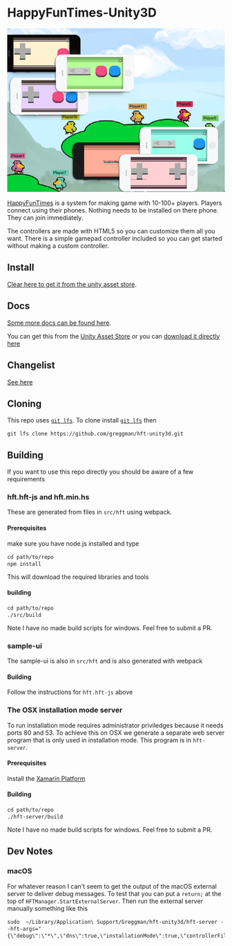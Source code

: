 HappyFunTimes-Unity3D
=====================

<img src="src/images/screenshot.png" />

[HappyFunTimes](http://docs.happyfuntimes.net) is a system for making game with 10-100+ players.
Players connect using their phones. Nothing needs to be installed on there phone. They can join
immediately.

The controllers are made with HTML5 so you can customize them all you want. There is a simple gamepad
controller included so you can get started without making a custom controller.

## Install

[Clear here to get it from the unity asset store](http://assetstore.unity3d.com/en/#!/content/19668).

## Docs

[Some more docs can be found here](http://docs.happyfuntimes.net/docs/unity/).

You can get this from the [Unity Asset Store](http://u3d.as/content/greggman/happy-fun-times)
or you can [download it directly here](http://docs.happyfuntimes.net/docs/unity/samples.html?owner=greggman&repo=hft-unity3d)

## Changelist

[See here](http://docs.happyfuntimes.net/docs/unity/changelist.html)

## Cloning

This repo uses [`git lfs`](https://git-lfs.github.com/). To clone install [`git lfs`](https://git-lfs.github.com/)
then

    git lfs clone https://github.com/greggman/hft-unity3d.git

## Building

If you want to use this repo directly you should be aware of a few requirements

### hft.hft-js and hft.min.hs

These are generated from files in `src/hft` using webpack.

#### Prerequisites

make sure you have node.js installed and type

    cd path/to/repo
    npm install

This will download the required libraries and tools

#### building

    cd path/to/repo
    ./src/build

Note I have no made build scripts for windows. Feel free to submit a PR.

### sample-ui

The sample-ui is also in `src/hft` and is also generated with webpack

#### Building

Follow the instructions for `hft.hft-js` above

### The OSX installation mode server

To run installation mode requires administrator priviledges because it needs ports 80
and 53. To achieve this on OSX we generate a separate web server program that is
only used in installation mode. This program is in `hft-server`.

#### Prerequisites

Install the [Xamarin Platform](https://www.xamarin.com/platform)

#### Building

    cd path/to/repo
    ./hft-server/build

Note I have no made build scripts for windows. Feel free to submit a PR.

## Dev Notes

### macOS

For whatever reason I can't seem to get the output of the macOS external server
to deliver debug messages. To test that you can put a `return;` at the top of
`HFTManager.StartExternalServer`. Then run the external server manually something
like this

    sudo  ~/Library/Application\ Support/Greggman/hft-unity3d/hft-server --hft-args="{\"debug\":\"*\",\"dns\":true,\"installationMode\":true,\"controllerFilename\":\"controllers/gamepad/controller.html\"}"


